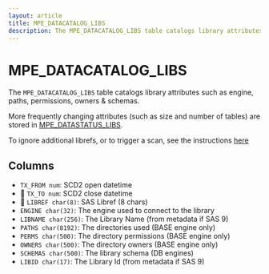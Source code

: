 ```yaml
---
layout: article
title: MPE_DATACATALOG_LIBS
description: The MPE_DATACATALOG_LIBS table catalogs library attributes such as engine, paths, permissions, owners & schemas
---
```


# MPE_DATACATALOG_LIBS

The `MPE_DATACATALOG_LIBS` table catalogs library attributes such as engine, paths, permissions, owners & schemas.

More frequently changing attributes (such as size and number of tables) are stored in [MPE_DATASTATUS_LIBS](/mpe_datastatus_libs.md).

To ignore additional librefs, or to trigger a scan, see the instructions [here](https://docs.datacontroller.io/admin-services/#refresh-data-catalog)

## Columns

 - `TX_FROM num`: SCD2 open datetime 
 - 🔑 `TX_TO num`: SCD2 close datetime
 - 🔑 `LIBREF char(8)`: SAS Libref (8 chars)
 - `ENGINE char(32)`: The engine used to connect to the library
 - `LIBNAME char(256)`: The Library Name (from metadata if SAS 9)
 - `PATHS char(8192)`: The directories used (BASE engine only)
 - `PERMS char(500)`: The directory permissions (BASE engine only)
 - `OWNERS char(500)`: The directory owners (BASE engine only)
 - `SCHEMAS char(500)`: The library schema (DB engines)
 - `LIBID char(17)`: The Library Id (from metadata if SAS 9)



